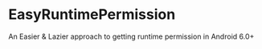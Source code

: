 # EasyRuntimePermission
An Easier &amp; Lazier approach to getting runtime permission in Android 6.0+
